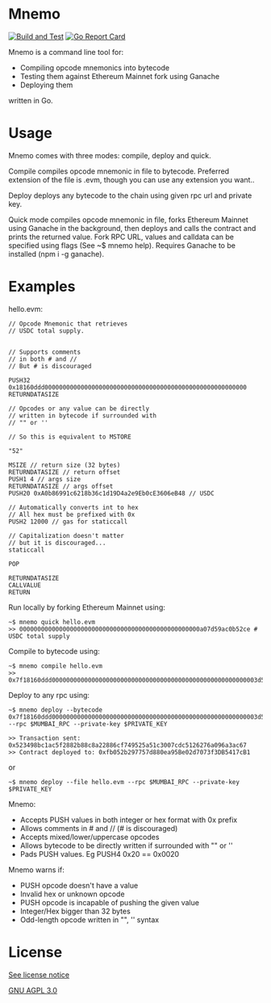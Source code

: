 # Mnemo

[![Build and Test](https://github.com/bbayazit16/mnemo/actions/workflows/mnemo.yml/badge.svg)](https://github.com/bbayazit16/mnemo/actions/workflows/mnemo.yml) [![Go Report Card](https://goreportcard.com/badge/github.com/bbayazit16/mnemo)](https://goreportcard.com/report/github.com/bbayazit16/mnemo)

Mnemo is a command line tool for:
- Compiling opcode mnemonics into bytecode
- Testing them against Ethereum Mainnet fork using Ganache
- Deploying them

written in Go.

# Usage

Mnemo comes with three modes: compile, deploy and quick.

Compile compiles opcode mnemonic in file to bytecode. Preferred extension of the file is .evm, though you can use any extension you want..

Deploy deploys any bytecode to the chain using given rpc url and private key.

Quick mode compiles opcode mnemonic in file, forks Ethereum Mainnet using Ganache in the background, then deploys and calls the contract and prints the returned value. Fork RPC URL, values and calldata can be specified using flags (See ~$ mnemo help). Requires Ganache to be installed (npm i -g ganache).

# Examples

hello.evm:
```solidity
// Opcode Mnemonic that retrieves
// USDC total supply.


// Supports comments
// in both # and //
// But # is discouraged

PUSH32 0x18160ddd00000000000000000000000000000000000000000000000000000000
RETURNDATASIZE

// Opcodes or any value can be directly
// written in bytecode if surrounded with
// "" or ''

// So this is equivalent to MSTORE

"52"

MSIZE // return size (32 bytes)
RETURNDATASIZE // return offset
PUSH1 4 // args size
RETURNDATASIZE // args offset
PUSH20 0xA0b86991c6218b36c1d19D4a2e9Eb0cE3606eB48 // USDC

// Automatically converts int to hex
// All hex must be prefixed with 0x
PUSH2 12000 // gas for staticcall

// Capitalization doesn't matter
// but it is discouraged...
staticcall

POP

RETURNDATASIZE
CALLVALUE
RETURN
```

Run locally by forking Ethereum Mainnet using:
```console
~$ mnemo quick hello.evm
>> 00000000000000000000000000000000000000000000000000a07d59ac0b52ce # USDC total supply
```


Compile to bytecode using:
```console
~$ mnemo compile hello.evm
>> 0x7f18160ddd000000000000000000000000000000000000000000000000000000003d52593d60043d73a0b86991c6218b36c1d19d4a2e9eb0ce3606eb48612ee0fa503d34f3
```

Deploy to any rpc using:

```console
~$ mnemo deploy --bytecode 0x7f18160ddd000000000000000000000000000000000000000000000000000000003d52593d60043d73a0b86991c6218b36c1d19d4a2e9eb0ce3606eb48612ee0fa503d34f3 --rpc $MUMBAI_RPC --private-key $PRIVATE_KEY

>> Transaction sent: 0x523498bc1ac5f2882b88c8a22886cf749525a51c3007cdc5126276a096a3ac67
>> Contract deployed to: 0xfb052b297757d880ea95Be02d7073f3DB5417cB1
```

or

```console
~$ mnemo deploy --file hello.evm --rpc $MUMBAI_RPC --private-key $PRIVATE_KEY
```

Mnemo:
- Accepts PUSH values in both integer or hex format with 0x prefix
- Allows comments in # and // (# is discouraged)
- Accepts mixed/lower/uppercase opcodes
- Allows bytecode to be directly written if surrounded with "" or ''
- Pads PUSH values. Eg PUSH4 0x20 == 0x0020


Mnemo warns if:
- PUSH opcode doesn't have a value
- Invalid hex or unknown opcode
- PUSH opcode is incapable of pushing the given value
- Integer/Hex bigger than 32 bytes
- Odd-length opcode written in "", '' syntax


# License

[See license notice](test/)

[GNU AGPL 3.0](LICENSE)